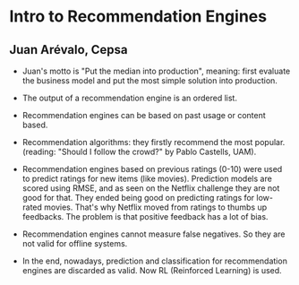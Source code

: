 # Intro to Recommendation Engines
## Juan Arévalo, Cepsa

* Juan's motto is "Put the median into production", meaning: first evaluate the business model and put the most simple solution into production.

* The output of a recommendation engine is an ordered list.

* Recommendation engines can be based on past usage or content based.

* Recommendation algorithms: they firstly recommend the most popular. (reading: "Should I follow the crowd?" by Pablo Castells, UAM).

* Recommendation engines based on previous ratings (0-10) were used to predict ratings for new items (like movies). Prediction models are scored using RMSE, and as seen on the Netflix challenge they are not good for that. They ended being good on predicting ratings for low-rated movies. That's why Netflix moved from ratings to thumbs up feedbacks. The problem is that positive feedback has a lot of bias.

* Recommendation engines cannot measure false negatives. So they are not valid for offline systems.

* In the end, nowadays, prediction and classification for recommendation engines are discarded as valid. Now RL (Reinforced Learning) is used.




